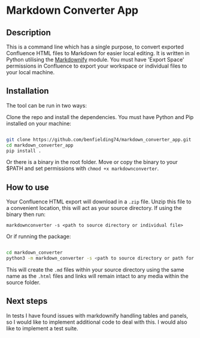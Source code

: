 # Markdown Converter App

## Description

This is a command line which has a single purpose, to convert exported Confluence HTML files to Markdown for easier local editing. It is written in Python utilising the [Markdownify](<https://pypi.org/project/markdownify/>) module. You must have 'Export Space' permissions in Confluence to export your workspace or individual files to your local machine.

## Installation

The tool can be run in two ways:

  Clone the repo and install the dependencies. You must have Python and Pip installed on your machine:
  
  ```bash

  git clone https://github.com/benfielding74/markdown_converter_app.git
  cd markdown_converter_app
  pip install .

  ```

  Or there is a binary in the root folder. Move or copy the binary to your $PATH and set permissions with `chmod +x markdownconverter`.

## How to use

Your Confluence HTML export will download in a `.zip` file. Unzip this file to a convenient location, this will act as your source directory. If using the binary then run:

`markdownconverter -s <path to source directory or individual file>`

Or if running the package:

```bash

cd markdown_converter
python3 -m markdown_converter -s <path to source directory or path for file>

```

This will create the `.md` files within your source directory using the same name as the `.html` files and links will remain intact to any media within the source folder.

## Next steps

In tests I have found issues with markdownify handling tables and panels, so I would like to implement additional code to deal with this. I would also like to implement a test suite.